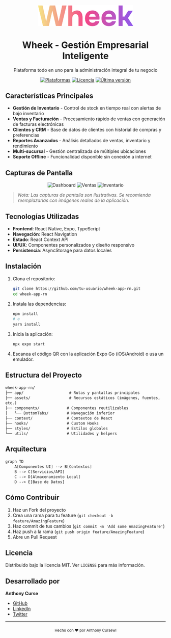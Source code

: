 <div align="center">
  <img src="assets/images/wheek/wheek.png" alt="Wheek Logo" width="300">
  <h1>Wheek - Gestión Empresarial Inteligente</h1>
  <p>Plataforma todo en uno para la administración integral de tu negocio</p>
  
  [![Plataformas](https://img.shields.io/badge/Plataformas-iOS%20%7C%20Android%20%7C%20Web-brightgreen)]()
  [![Licencia](https://img.shields.io/badge/Licencia-MIT-blue.svg)](LICENSE)
  [![Última versión](https://img.shields.io/badge/Versión-1.0.0-orange)]()
</div>

## Características Principales

- **Gestión de Inventario** - Control de stock en tiempo real con alertas de bajo inventario
- **Ventas y Facturación** - Procesamiento rápido de ventas con generación de facturas electrónicas
- **Clientes y CRM** - Base de datos de clientes con historial de compras y preferencias
- **Reportes Avanzados** - Análisis detallados de ventas, inventario y rendimiento
- **Multi-sucursal** - Gestión centralizada de múltiples ubicaciones
- **Soporte Offline** - Funcionalidad disponible sin conexión a internet

## Capturas de Pantalla

<div align="center">
  <img src="assets/images/wheek/screenshot1.png" width="200" alt="Dashboard">
  <img src="assets/images/wheek/screenshot2.png" width="200" alt="Ventas">
  <img src="assets/images/wheek/screenshot3.png" width="200" alt="Inventario">
</div>

> *Nota: Las capturas de pantalla son ilustrativas. Se recomienda reemplazarlas con imágenes reales de la aplicación.*

## Tecnologías Utilizadas

- **Frontend**: React Native, Expo, TypeScript
- **Navegación**: React Navigation
- **Estado**: React Context API
- **UI/UX**: Componentes personalizados y diseño responsivo
- **Persistencia**: AsyncStorage para datos locales

## Instalación

1. Clona el repositorio:
   ```bash
   git clone https://github.com/tu-usuario/wheek-app-rn.git
   cd wheek-app-rn
   ```

2. Instala las dependencias:
   ```bash
   npm install
   # o
   yarn install
   ```

3. Inicia la aplicación:
   ```bash
   npx expo start
   ```

4. Escanea el código QR con la aplicación Expo Go (iOS/Android) o usa un emulador.

## Estructura del Proyecto

```
wheek-app-rn/
├── app/                    # Rutas y pantallas principales
├── assets/                 # Recursos estáticos (imágenes, fuentes, etc.)
├── components/            # Componentes reutilizables
│   └── BottomTabs/        # Navegación inferior
├── context/               # Contextos de React
├── hooks/                 # Custom Hooks
├── styles/                # Estilos globales
└── utils/                 # Utilidades y helpers
```

## Arquitectura

```mermaid
graph TD
    A[Componentes UI] --> B[Contextos]
    B --> C[Servicios/API]
    C --> D[Almacenamiento Local]
    D --> E[Base de Datos]
```

## Cómo Contribuir

1. Haz un Fork del proyecto
2. Crea una rama para tu feature (`git checkout -b feature/AmazingFeature`)
3. Haz commit de tus cambios (`git commit -m 'Add some AmazingFeature'`)
4. Haz push a la rama (`git push origin feature/AmazingFeature`)
5. Abre un Pull Request

## Licencia

Distribuido bajo la licencia MIT. Ver `LICENSE` para más información.

## Desarrollado por

**Anthony Curse**

- [GitHub](https://github.com/anthonycursewl)
- [LinkedIn](https://www.linkedin.com/in/anthony-curse/)
- [Twitter](https://twitter.com/anthonycursewl)

---

<div align="center">
  <sub>Hecho con ❤️ por Anthony Cursewl</sub>
</div>